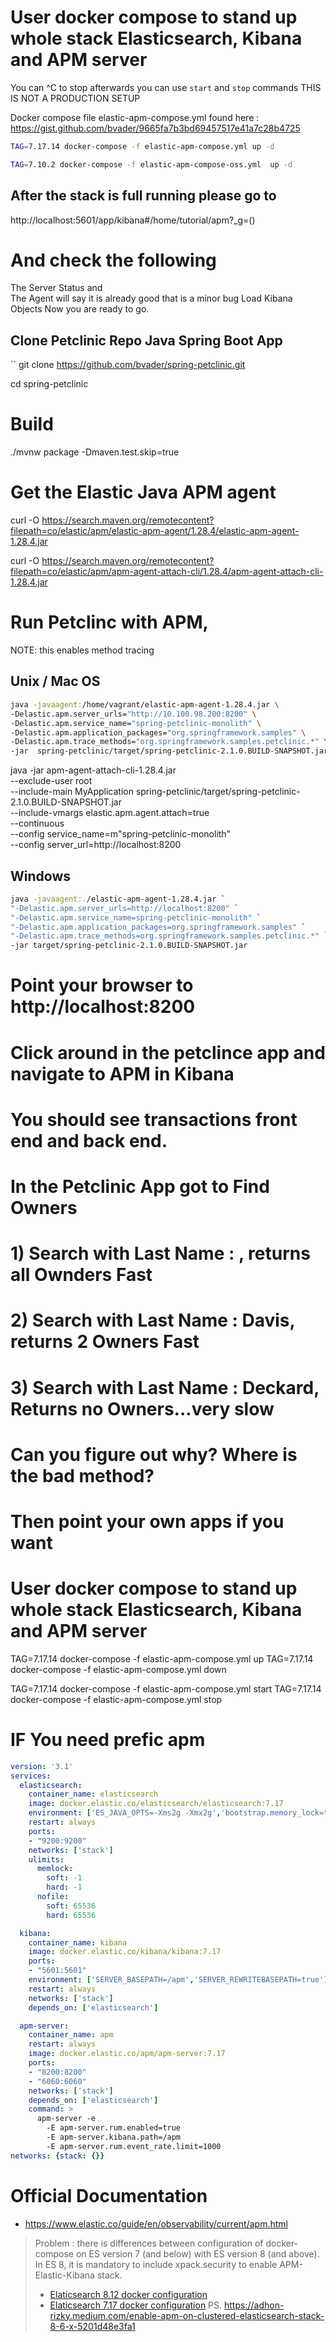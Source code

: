 # User docker compose to stand up whole stack Elasticsearch, Kibana and APM server
You can ^C to stop afterwards you can use `start` and `stop` commands
THIS IS NOT A PRODUCTION SETUP 

Docker compose file elastic-apm-compose.yml found here : https://gist.github.com/bvader/9665fa7b3bd69457517e41a7c28b4725

```bash 
TAG=7.17.14 docker-compose -f elastic-apm-compose.yml up -d

TAG=7.10.2 docker-compose -f elastic-apm-compose-oss.yml  up -d
```

## After the stack is full running please go to
http://localhost:5601/app/kibana#/home/tutorial/apm?_g=()

# And check the following
  The Server Status and  
  The Agent will say it is already good that is a minor bug
 Load Kibana Objects
 Now you are ready to go.


## Clone Petclinic Repo Java Spring Boot App

``
git clone https://github.com/bvader/spring-petclinic.git

cd spring-petclinic

# Build
./mvnw package -Dmaven.test.skip=true

# Get the Elastic Java APM agent
curl -O  https://search.maven.org/remotecontent?filepath=co/elastic/apm/elastic-apm-agent/1.28.4/elastic-apm-agent-1.28.4.jar

curl -O  https://search.maven.org/remotecontent?filepath=co/elastic/apm/apm-agent-attach-cli/1.28.4/apm-agent-attach-cli-1.28.4.jar


# Run Petclinc with APM, 
NOTE: this enables method tracing 

## Unix / Mac OS
```bash
java -javaagent:/home/vagrant/elastic-apm-agent-1.28.4.jar \
-Delastic.apm.server_urls="http://10.100.98.200:8200" \
-Delastic.apm.service_name="spring-petclinic-monolith" \
-Delastic.apm.application_packages="org.springframework.samples" \
-Delastic.apm.trace_methods="org.springframework.samples.petclinic.*" \
-jar  spring-petclinic/target/spring-petclinic-2.1.0.BUILD-SNAPSHOT.jar
```

java -jar  apm-agent-attach-cli-1.28.4.jar \
    --exclude-user root \
    --include-main MyApplication spring-petclinic/target/spring-petclinic-2.1.0.BUILD-SNAPSHOT.jar \
    --include-vmargs elastic.apm.agent.attach=true \
    --continuous \
    --config service_name=m"spring-petclinic-monolith" \
    --config server_url=http://localhost:8200

## Windows
```bash
java -javaagent:./elastic-apm-agent-1.28.4.jar `
"-Delastic.apm.server_urls=http://localhost:8200" `
"-Delastic.apm.service_name=spring-petclinic-monolith" `
"-Delastic.apm.application_packages=org.springframework.samples" `
"-Delastic.apm.trace_methods=org.springframework.samples.petclinic.*" `
-jar target/spring-petclinic-2.1.0.BUILD-SNAPSHOT.jar
```


# Point your browser to http://localhost:8200
# Click around in the petclince app and navigate to APM in Kibana
# You should see transactions front end and back end. 
# In the Petclinic App got to Find Owners
# 1) Search with Last Name : <empty>, returns all Ownders Fast
# 2) Search with Last Name : Davis, returns 2 Owners Fast
# 3) Search with Last Name : Deckard, Returns no Owners...very slow
# Can you figure out why? Where is the bad method?

# Then point your own apps if you want

# User docker compose to stand up whole stack Elasticsearch, Kibana and APM server
TAG=7.17.14 docker-compose -f elastic-apm-compose.yml up
TAG=7.17.14 docker-compose -f elastic-apm-compose.yml down

TAG=7.17.14 docker-compose -f elastic-apm-compose.yml start
TAG=7.17.14 docker-compose -f elastic-apm-compose.yml stop
# IF You need prefic apm
```yaml
version: '3.1'
services:
  elasticsearch:
    container_name: elasticsearch
    image: docker.elastic.co/elasticsearch/elasticsearch:7.17
    environment: ['ES_JAVA_OPTS=-Xms2g -Xmx2g','bootstrap.memory_lock=true','discovery.type=single-node', 'http.host=0.0.0.0', 'transport.host=127.0.0.1']
    restart: always
    ports:
    - "9200:9200"
    networks: ['stack']
    ulimits:
      memlock:
        soft: -1
        hard: -1
      nofile:
        soft: 65536
        hard: 65536

  kibana:
    container_name: kibana
    image: docker.elastic.co/kibana/kibana:7.17
    ports:
    - "5601:5601"
    environment: ['SERVER_BASEPATH=/apm','SERVER_REWRITEBASEPATH=true']
    restart: always
    networks: ['stack']
    depends_on: ['elasticsearch']

  apm-server:
    container_name: apm
    restart: always
    image: docker.elastic.co/apm/apm-server:7.17
    ports:
    - "8200:8200"
    - "6060:6060"
    networks: ['stack']
    depends_on: ['elasticsearch']
    command: >
      apm-server -e
        -E apm-server.rum.enabled=true
        -E apm-server.kibana.path=/apm
        -E apm-server.rum.event_rate.limit=1000
networks: {stack: {}}
```
# Official Documentation
* https://www.elastic.co/guide/en/observability/current/apm.html
> Problem : there is differences between configuration of docker-compose on ES version 7 (and below) with ES version 8 (and above). In ES 8, it is mandatory to include xpack.security to enable APM-Elastic-Kibana stack.  
>  * [Elaticsearch 8.12 docker configuration](https://www.elastic.co/guide/en/elasticsearch/reference/8.12/docker.html)
>  * [Elaticsearch 7.17 docker configuration](https://www.elastic.co/guide/en/elasticsearch/reference/7.17/docker.html)
> PS. https://adhon-rizky.medium.com/enable-apm-on-clustered-elasticsearch-stack-8-6-x-5201d48e3fa1
